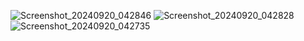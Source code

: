 ![Screenshot_20240920_042846](https://github.com/user-attachments/assets/b819647c-cadd-4360-8a49-358953d4a97f)
![Screenshot_20240920_042828](https://github.com/user-attachments/assets/cf8b3bb9-6cfe-4064-8930-0941a64f8196)
![Screenshot_20240920_042735](https://github.com/user-attachments/assets/8b2c3f84-5754-40bd-b885-dec934530c4e)
